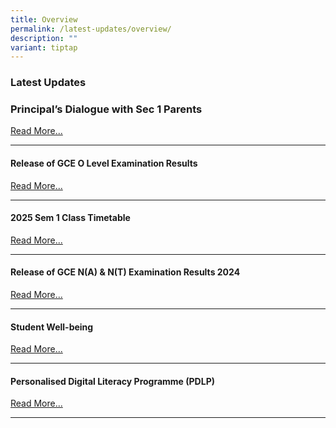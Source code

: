 ```yaml
---
title: Overview
permalink: /latest-updates/overview/
description: ""
variant: tiptap
---
```

<h3>Latest Updates</h3>
<p></p>
<h3>Principal’s Dialogue with Sec 1 Parents</h3>
<p><a href="/parents/principals-dialogue/" rel="noopener nofollow" target="_blank">Read More...</a>
</p>
<hr>
<h4>Release of GCE O Level Examination Results <br></h4>
<p><a href="/release-of-gce-o-level-examination-results/" rel="noopener nofollow" target="_blank">Read More...</a>
</p>
<hr>
<h4>2025 Sem 1 Class Timetable</h4>
<p><a href="https://staging.d1wp5xkpm2dbnc.amplifyapp.com/latest-updates/2025-sem1-class-timetable/" rel="noopener noreferrer nofollow" target="_blank">Read More...</a>
</p>
<hr>
<h4>Release of GCE N(A) &amp; N(T) Examination Results 2024</h4>
<p><a href="/release-of-gce-n-a-and-n-t-examination-results-2024" rel="noopener nofollow" target="_blank">Read More...</a>
</p>
<hr>
<h4>Student Well-being</h4>
<p><a href="https://staging.d1wp5xkpm2dbnc.amplifyapp.com/co-curriculum/student-well-being/overview/" rel="noopener noreferrer nofollow" target="_blank">Read More...</a>
</p>
<hr>
<h4>Personalised Digital Literacy Programme (PDLP)</h4>
<p><a href="https://staging.d1wp5xkpm2dbnc.amplifyapp.com/parents/pdlp/overview/" rel="noopener noreferrer nofollow" target="_blank">Read More...</a>
</p>
<hr>
<p></p>